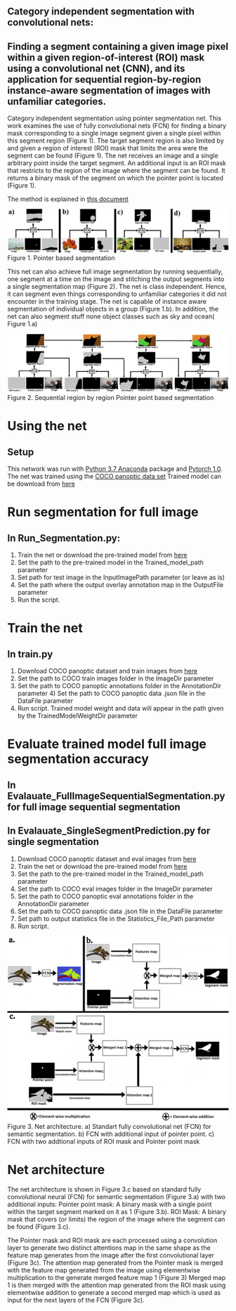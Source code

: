 ## Category independent segmentation with convolutional nets:
## Finding a segment containing a given image pixel within a given region-of-interest (ROI) mask using a convolutional net (CNN), and its application for sequential region-by-region instance-aware segmentation of images with unfamiliar categories.


Category independent segmentation using pointer segmentation net.
This work examines the use of fully convolutional nets (FCN) for finding a binary mask corresponding to a single image segment given a single pixel within this segment region (Figure 1). The target segment region is  also limited by  and given a region of interest (ROI) mask that limits the area were the segment can be found (Figure 1). The net receives an image and a  single arbitrary point inside the target segment. An additional input is an ROI mask that restricts to the region of the image where the segment can be found. It returns a binary mask of the segment on which the pointer point is located (Figure 1).

The method is explained in [this document](https://arxiv.org/pdf/1902.07810.pdf) 

![](/Figure1.png)
Figure 1. Pointer based segmentation

This net can also achieve full image segmentation by running sequentially, one segment at a time on the image and stitching the output segments into a single segmentation map (Figure 2).
The net is class independent. Hence, it can segment even things corresponding to unfamiliar categories it did not encounter in the training stage.
The net is capable of instance aware segmentation of individual objects in a group (Figure 1.b).
In addition, the net can  also segment stuff none object classes such as sky and ocean( Figure 1.a)

![](/Figure2.png)
Figure 2. Sequential region by region Pointer point based segmentation


# Using the net
## Setup
This network was run with [Python 3.7 Anaconda](https://www.anaconda.com/distribution/)  package and [Pytorch 1.0](https://pytorch.org/).
The net was trained using the [COCO panoptic data set](http://cocodataset.org/#download)
Trained model can be download from  [here](https://drive.google.com/file/d/1c2aAH_sf2kynwbkOiN-iXY7esm2wcrvM/view?usp=sharing)

# Run segmentation for full image
## In Run_Segmentation.py:
1) Train the net or download the pre-trained model from [here](https://drive.google.com/file/d/1c2aAH_sf2kynwbkOiN-iXY7esm2wcrvM/view?usp=sharing)
2) Set the path to the pre-trained model in the Trained_model_path parameter
3) Set path for test image in the InputImagePath parameter (or leave as is)
4) Set the path where the output overlay annotation map  in the OutputFile parameter
5) Run the script.

# Train the  net 
## In train.py
1) Download COCO panoptic dataset and train images  from [here](http://cocodataset.org/#download)
2) Set the path to COCO train images folder in the ImageDir parameter
3) Set the path to COCO panoptic annotations folder in the AnnotationDir parameter 4) Set the path to COCO panoptic data .json file in the DataFile parameter
5) Run script.
Trained model weight and data will appear in the path given by the TrainedModelWeightDir parameter

# Evaluate trained model full image segmentation accuracy 
## In Evalauate_FullImageSequentialSegmentation.py for full image sequential segmentation
## In Evalauate_SingleSegmentPrediction.py for single segmentation
1) Download COCO panoptic dataset and eval images  from [here](http://cocodataset.org/#download)
2) Train the net or download the pre-trained model from [here](https://drive.google.com/file/d/1c2aAH_sf2kynwbkOiN-iXY7esm2wcrvM/view?usp=sharing)
3) Set the path to the pre-trained model in the Trained_model_path parameter
4) Set the path to COCO eval images folder in the ImageDir parameter
5) Set the path to COCO panoptic eval annotations folder in the AnnotationDir parameter
6) Set the path to COCO panoptic data .json file in the DataFile parameter
7) Set path to output statistics file in the Statistics_File_Path parameter
8) Run script.


![](/Image3.png)
Figure 3. Net architecture. a) Standart fully convolutional net (FCN) for semantic segmentation. b) FCN with additional input of pointer point. c) FCN with two addtional inputs of ROI mask and Pointer point mask 

# Net architecture
 The net architecture is shown in Figure 3.c   based on standard fully convolutional neural (FCN) for semantic segmentation (Figure 3.a) with  two additional inputs:
Pointer point mask: A binary mask with a  single point within the target segment marked on it as 1 (Figure 3.b). 
ROI Mask: A binary mask that covers (or limits) the region of the image where the segment can be found (Figure 3.c). 

The Pointer mask and ROI mask are each processed using a convolution layer to generate two distinct attentions map in the same shape as the feature map generates from the image after the first convolutional layer (Figure 3c).
The attention map generated from the Pointer mask is merged with the feature map generated from the image using elementwise multiplication to the generate merged feature map 1 (Figure 3) 
Merged map  1 is then merged with the attention map generated from the ROI mask using elementwise addition to generate a second merged map which is used as input for the next layers of the FCN (Figure 3c). 




